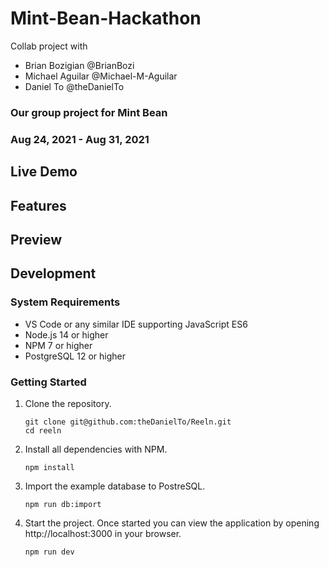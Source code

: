 # Mint-Bean-Hackathon

Collab project with
* Brian Bozigian @BrianBozi
* Michael Aguilar @Michael-M-Aguilar
* Daniel To @theDanielTo

### Our group project for Mint Bean
### Aug 24, 2021 - Aug 31, 2021

## Live Demo

## Features

## Preview

## Development

### System Requirements

- VS Code or any similar IDE supporting JavaScript ES6
- Node.js 14 or higher
- NPM 7 or higher
- PostgreSQL 12 or higher

### Getting Started

1. Clone the repository.

    ```shell
    git clone git@github.com:theDanielTo/Reeln.git
    cd reeln
    ```
    
2. Install all dependencies with NPM.

    ```shell
    npm install
    ```
    
3. Import the example database to PostreSQL.

    ```shell
    npm run db:import
    ```

4. Start the project. Once started you can view the application by opening http://localhost:3000 in your browser.

    ```shell
    npm run dev
    ```

